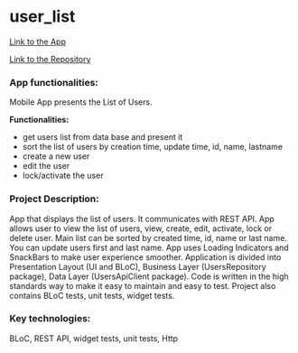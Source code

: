# user_list

[Link to the App](https://user-list-6e123.web.app/#/)

[Link to the Repository](https://github.com/mszakacz/user-list)

### App functionalities:
Mobile App presents the List of Users. 

**Functionalities:**
- get users list from data base and present it
- sort the list of users by creation time, update time, id, name, lastname
- create a new user
- edit the user
- lock/activate the user

### Project Description:
App that displays the list of users. It communicates with REST API. App allows user to view the list of users, view, create, edit, activate, lock or delete user. Main list can be sorted by created time, id, name or last name. You can update users first and last name. App uses Loading Indicators and SnackBars to make user experience smoother. Application is divided into Presentation Layout (UI and BLoC), Business Layer (UsersRepository package), Data Layer (UsersApiClient package). Code is written in the high standards way to make it easy to maintain and easy to test. Project also contains BLoC tests, unit tests, widget tests.

### Key technologies:
BLoC, REST API, widget tests, unit tests, Http